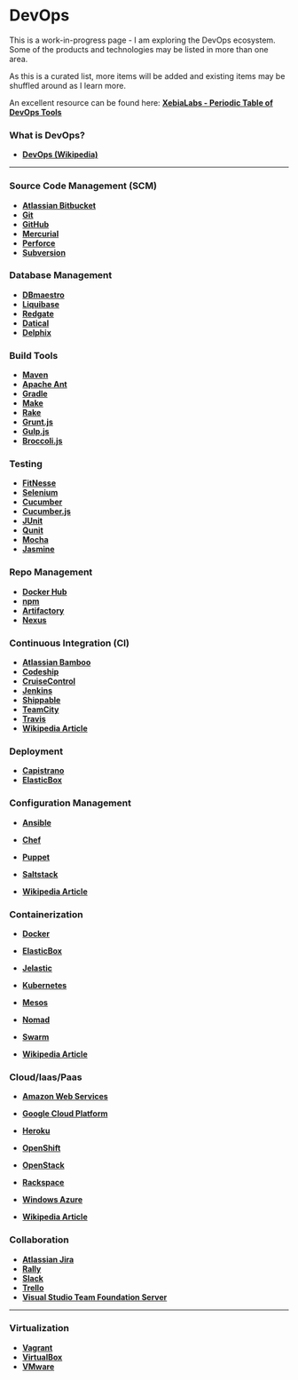 # DevOps

This is a work-in-progress page - I am exploring the DevOps ecosystem. Some of the products and technologies may be listed in more than one area.

As this is a curated list, more items will be added and existing items may be shuffled around as I learn more.

An excellent resource can be found here:
**<a href="https://xebialabs.com/periodic-table-of-devops-tools/">XebiaLabs - Periodic Table of DevOps Tools</a>** 

### What is DevOps?

- **<a href="https://en.wikipedia.org/wiki/DevOps" target="_blank">DevOps (Wikipedia)</a>**

---

### Source Code Management (SCM)

- **<a href="https://bitbucket.org/" target="_blank">Atlassian Bitbucket</a>**
- **<a href="https://git-scm.com/" target="_blank">Git</a>**
- **<a href="https://github.com/" target="_blank">GitHub</a>**
- **<a href="https://www.mercurial-scm.org/" target="_blank">Mercurial</a>**
- **<a href="https://www.perforce.com/" target="_blank">Perforce</a>**
- **<a href="https://subversion.apache.org/" target="_blank">Subversion</a>**

### Database Management

- **<a href="http://www.dbmaestro.com/" target="_blank">DBmaestro</a>**
- **<a href="http://www.liquibase.org/" target="_blank">Liquibase</a>**
- **<a href="http://www.red-gate.com/" target="_blank">Redgate</a>**
- **<a href="http://www.datical.com/" target="_blank">Datical</a>**
- **<a href="https://www.delphix.com/" target="_blank">Delphix</a>**

### Build Tools

- **<a href="https://maven.apache.org/" target="_blank">Maven</a>**
- **<a href="http://ant.apache.org/" target="_blank">Apache Ant</a>**
- **<a href="https://gradle.org/" target="_blank">Gradle</a>**
- **<a href="https://www.gnu.org/software/make/" target="_blank">Make</a>**
- **<a href="http://rake.rubyforge.org/" target="_blank">Rake</a>**
- **<a href="http://gruntjs.com/" target="_blank">Grunt.js</a>**
- **<a href="http://gulpjs.com/" target="_blank">Gulp.js</a>**
- **<a href="http://broccolijs.com/" target="_blank">Broccoli.js</a>**

### Testing

- **<a href="http://fitnesse.org/" target="_blank">FitNesse</a>**
- **<a href="http://www.seleniumhq.org/" target="_blank">Selenium</a>**
- **<a href="https://cucumber.io/" target="_blank">Cucumber</a>**
- **<a href="https://cucumber.io/docs/reference/javascript" target="_blank">Cucumber.js</a>**
- **<a href="http://junit.org/junit4/" target="_blank">JUnit</a>**
- **<a href="https://qunitjs.com/" target="_blank">Qunit</a>**
- **<a href="https://mochajs.org/" target="_blank">Mocha</a>**
- **<a href="http://jasmine.github.io/" target="_blank">Jasmine</a>**

### Repo Management

- **<a href="https://hub.docker.com/" target="_blank">Docker Hub</a>**
- **<a href="https://www.npmjs.com/" target="_blank">npm</a>**
- **<a href="https://www.jfrog.com/artifactory/" target="_blank">Artifactory</a>**
- **<a href="http://www.sonatype.com/nexus-repository-sonatype" target="_blank">Nexus</a>**

### Continuous Integration (CI)

- **<a href="https://www.atlassian.com/software/bamboo" target="_blank">Atlassian Bamboo</a>**
- **<a href="https://codeship.com/" target="_blank">Codeship</a>**
- **<a href="http://www.cruisecontrolnet.org/" target="_blank">CruiseControl</a>**
- **<a href="https://jenkins.io/" target="_blank">Jenkins</a>**
- **<a href="https://app.shippable.com/" target="_blank">Shippable</a>**
- **<a href="https://www.jetbrains.com/teamcity/" target="_blank">TeamCity</a>**
- **<a href="https://travis-ci.org/" target="_blank">Travis</a>**
- **<a href="https://en.wikipedia.org/wiki/Continuous_integration" target="_blank">Wikipedia Article</a>**

### Deployment

- **<a href="http://capistranorb.com/" target="_blank">Capistrano</a>**
- **<a href="https://elasticbox.com/" target="_blank">ElasticBox</a>**

### Configuration Management

- **<a href="https://www.ansible.com/" target="_blank">Ansible</a>**
- **<a href="https://www.chef.io/chef/" target="_blank">Chef</a>**
- **<a href="https://puppet.com/" target="_blank">Puppet</a>**
- **<a href="https://saltstack.com/" target="_blank">Saltstack</a>**

- **<a href="https://en.wikipedia.org/wiki/Configuration_management" target="_blank">Wikipedia Article</a>**

### Containerization

- **<a href="https://www.docker.com/" target="_blank">Docker</a>**
- **<a href="https://elasticbox.com/" target="_blank">ElasticBox</a>**
- **<a href="https://jelastic.com/" target="_blank">Jelastic</a>**
- **<a href="http://kubernetes.io/" target="_blank">Kubernetes</a>**
- **<a href="http://mesos.apache.org/" target="_blank">Mesos</a>**
- **<a href="https://www.nomadproject.io/" target="_blank">Nomad</a>**
- **<a href="https://www.docker.com/products/docker-swarm" target="_blank">Swarm</a>**

- **<a href="https://en.wikipedia.org/wiki/Operating-system-level_virtualization" target="_blank">Wikipedia Article</a>**

### Cloud/Iaas/Paas

- **<a href="https://aws.amazon.com/" target="_blank">Amazon Web Services**</a>
- **<a href="https://cloud.google.com/" target="_blank">Google Cloud Platform</a>**
- **<a href="https://www.heroku.com/" target="_blank">Heroku</a>**
- **<a href="https://www.openshift.com/" target="_blank">OpenShift</a>**
- **<a href="https://www.openstack.org/" target="_blank">OpenStack</a>**
- **<a href="https://www.rackspace.com/en-us" target="_blank">Rackspace</a>**
- **<a href="https://azure.microsoft.com/en-us/?b=16.24" target="_blank">Windows Azure</a>**


- **<a href="https://en.wikipedia.org/wiki/Cloud_computing" target="_blank">Wikipedia Article</a>**

### Collaboration

- **<a href="https://www.atlassian.com/software/jira" target="_blank">Atlassian Jira</a>**
- **<a href="https://www.rallydev.com/" target="_blank">Rally</a>**
- **<a href="https://slack.com/" target="_blank">Slack</a>**
- **<a href="https://trello.com/" target="_blank">Trello</a>**
- **<a href="https://www.visualstudio.com/en-us/products/tfs-overview-vs.aspx" target="_blank">Visual Studio Team Foundation Server</a>**

---

### Virtualization

- **<a href="https://www.vagrantup.com/" target="_blank">Vagrant</a>**
- **<a href="https://www.virtualbox.org/" target="_blank">VirtualBox</a>**
- **<a href="http://www.vmware.com/" target="_blank">VMware</a>**